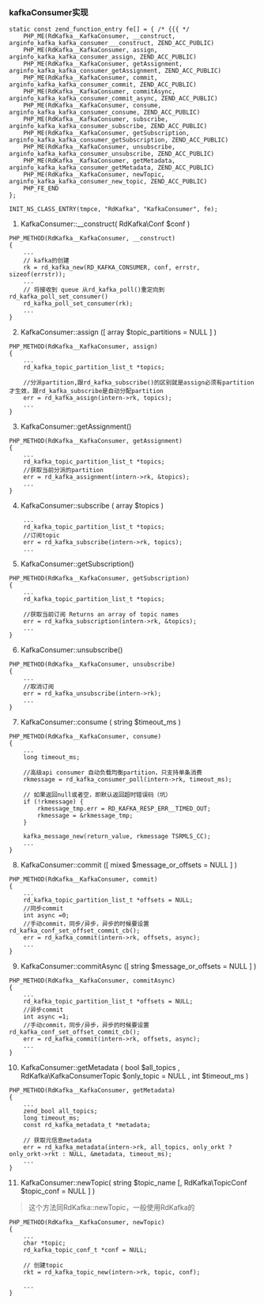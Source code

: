 ### kafkaConsumer实现


```
static const zend_function_entry fe[] = { /* {{{ */
    PHP_ME(RdKafka__KafkaConsumer, __construct, arginfo_kafka_kafka_consumer___construct, ZEND_ACC_PUBLIC)
    PHP_ME(RdKafka__KafkaConsumer, assign, arginfo_kafka_kafka_consumer_assign, ZEND_ACC_PUBLIC)
    PHP_ME(RdKafka__KafkaConsumer, getAssignment, arginfo_kafka_kafka_consumer_getAssignment, ZEND_ACC_PUBLIC)
    PHP_ME(RdKafka__KafkaConsumer, commit, arginfo_kafka_kafka_consumer_commit, ZEND_ACC_PUBLIC)
    PHP_ME(RdKafka__KafkaConsumer, commitAsync, arginfo_kafka_kafka_consumer_commit_async, ZEND_ACC_PUBLIC)
    PHP_ME(RdKafka__KafkaConsumer, consume, arginfo_kafka_kafka_consumer_consume, ZEND_ACC_PUBLIC)
    PHP_ME(RdKafka__KafkaConsumer, subscribe, arginfo_kafka_kafka_consumer_subscribe, ZEND_ACC_PUBLIC)
    PHP_ME(RdKafka__KafkaConsumer, getSubscription, arginfo_kafka_kafka_consumer_getSubscription, ZEND_ACC_PUBLIC)
    PHP_ME(RdKafka__KafkaConsumer, unsubscribe, arginfo_kafka_kafka_consumer_unsubscribe, ZEND_ACC_PUBLIC)
    PHP_ME(RdKafka__KafkaConsumer, getMetadata, arginfo_kafka_kafka_consumer_getMetadata, ZEND_ACC_PUBLIC)
    PHP_ME(RdKafka__KafkaConsumer, newTopic, arginfo_kafka_kafka_consumer_new_topic, ZEND_ACC_PUBLIC)
    PHP_FE_END
};

INIT_NS_CLASS_ENTRY(tmpce, "RdKafka", "KafkaConsumer", fe);

```

1. KafkaConsumer::__construct( RdKafka\Conf $conf )

```
PHP_METHOD(RdKafka__KafkaConsumer, __construct)
{
    ...
    // kafka的创建
    rk = rd_kafka_new(RD_KAFKA_CONSUMER, conf, errstr, sizeof(errstr));
    ...
    // 将接收到 queue 从rd_kafka_poll()重定向到rd_kafka_poll_set_consumer()
    rd_kafka_poll_set_consumer(rk);
    ...
}
```

2. KafkaConsumer::assign ([ array $topic_partitions = NULL ] )

```
PHP_METHOD(RdKafka__KafkaConsumer, assign)
{
    ...
    rd_kafka_topic_partition_list_t *topics;
     
    //分派partition,跟rd_kafka_subscribe()的区别就是assign必须有partition才生效，跟rd_kafka_subscribe是自动分配partition
    err = rd_kafka_assign(intern->rk, topics);
    ...
}
```

3. KafkaConsumer::getAssignment()

```
PHP_METHOD(RdKafka__KafkaConsumer, getAssignment)
{
    ...
    rd_kafka_topic_partition_list_t *topics;
    //获取当前分派的partition
    err = rd_kafka_assignment(intern->rk, &topics);
    ...
}
```

4. KafkaConsumer::subscribe ( array $topics )

```
    ...
    rd_kafka_topic_partition_list_t *topics;
    //订阅topic
    err = rd_kafka_subscribe(intern->rk, topics);
    ...
```

5. KafkaConsumer::getSubscription()

```
PHP_METHOD(RdKafka__KafkaConsumer, getSubscription)
{
    ...
    rd_kafka_topic_partition_list_t *topics;
    
    //获取当前订阅 Returns an array of topic names
    err = rd_kafka_subscription(intern->rk, &topics);
    ...
}
```

6. KafkaConsumer::unsubscribe()

```
PHP_METHOD(RdKafka__KafkaConsumer, unsubscribe)
{
    ...
    //取消订阅
    err = rd_kafka_unsubscribe(intern->rk);
    ...
}
```

7. KafkaConsumer::consume ( string $timeout_ms )

```
PHP_METHOD(RdKafka__KafkaConsumer, consume)
{
    ...
    long timeout_ms;
    
    //高级api consumer 自动负载均衡partition，只支持单条消费
    rkmessage = rd_kafka_consumer_poll(intern->rk, timeout_ms);
    
    // 如果返回null或者空，即默认返回超时错误码（坑）
    if (!rkmessage) {
        rkmessage_tmp.err = RD_KAFKA_RESP_ERR__TIMED_OUT;
        rkmessage = &rkmessage_tmp;
    }

    kafka_message_new(return_value, rkmessage TSRMLS_CC);
    ...
}
```

8. KafkaConsumer::commit ([ mixed $message_or_offsets = NULL ] )

```
PHP_METHOD(RdKafka__KafkaConsumer, commit)
{
    ...
    rd_kafka_topic_partition_list_t *offsets = NULL;
    //同步commit
    int async =0;
    //手动commit，同步/异步，异步的时候要设置rd_kafka_conf_set_offset_commit_cb();
    err = rd_kafka_commit(intern->rk, offsets, async);
    ...
}
```

9. KafkaConsumer::commitAsync ([ string $message_or_offsets = NULL ] )

```
PHP_METHOD(RdKafka__KafkaConsumer, commitAsync)
{
    ...
    rd_kafka_topic_partition_list_t *offsets = NULL;
    //异步commit
    int async =1;
    //手动commit，同步/异步，异步的时候要设置rd_kafka_conf_set_offset_commit_cb();
    err = rd_kafka_commit(intern->rk, offsets, async);
    ... 
}
```

10. KafkaConsumer::getMetadata ( bool $all_topics , RdKafka\KafkaConsumerTopic $only_topic = NULL , int $timeout_ms )

```
PHP_METHOD(RdKafka__KafkaConsumer, getMetadata)
{
    ...
    zend_bool all_topics;
    long timeout_ms;
    const rd_kafka_metadata_t *metadata;
    
    // 获取元信息metadata
    err = rd_kafka_metadata(intern->rk, all_topics, only_orkt ? only_orkt->rkt : NULL, &metadata, timeout_ms);
    ...
}
```

11. KafkaConsumer::newTopic( string $topic_name [, RdKafka\TopicConf $topic_conf = NULL ] )
> 这个方法同RdKafka::newTopic，一般使用RdKafka的

```
PHP_METHOD(RdKafka__KafkaConsumer, newTopic)
{
    ...
    char *topic;
    rd_kafka_topic_conf_t *conf = NULL;
    
    // 创建topic
    rkt = rd_kafka_topic_new(intern->rk, topic, conf);

    ...
}
```




